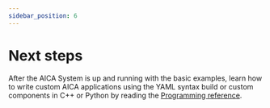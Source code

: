 ```yaml
---
sidebar_position: 6
---
```


# Next steps

After the AICA System is up and running with the basic examples, learn how to write custom AICA applications using
the YAML syntax build or custom components in C++ or Python by reading the [Programming reference](../../reference/01-intro.md).
